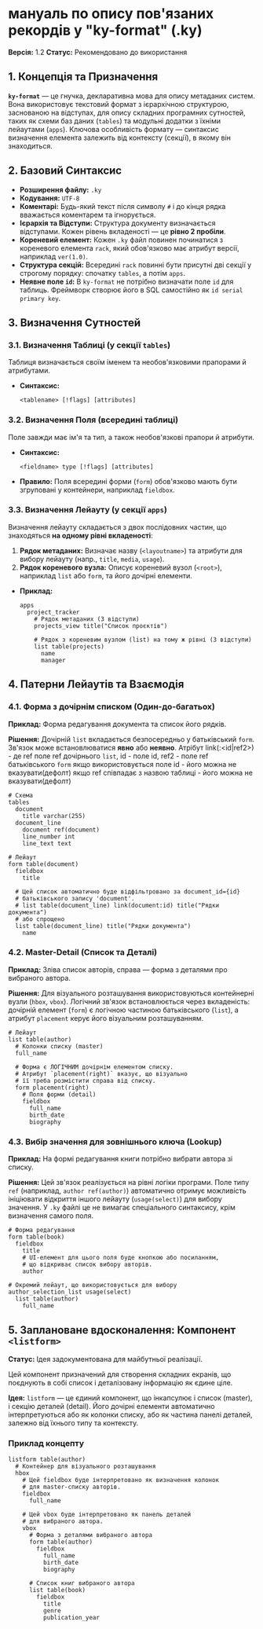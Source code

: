 
# мануаль по опису пов'язаних рекордів у "ky-format" (.ky)

**Версія:** 1.2
**Статус:** Рекомендовано до використання

## 1\. Концепція та Призначення

**`ky-format`** — це гнучка, декларативна мова для опису метаданих систем. Вона використовує текстовий формат з ієрархічною структурою, заснованою на відступах, для опису складних програмних сутностей, таких як схеми баз даних (`tables`) та модульні додатки з їхніми лейаутами (`apps`). Ключова особливість формату — синтаксис визначення елемента залежить від контексту (секції), в якому він знаходиться.

## 2\. Базовий Синтаксис

  * **Розширення файлу:** `.ky`
  * **Кодування:** `UTF-8`
  * **Коментарі:** Будь-який текст після символу `#` і до кінця рядка вважається коментарем та ігнорується.
  * **Ієрархія та Відступи:** Структура документу визначається відступами. Кожен рівень вкладеності — це **рівно 2 пробіли**.
  * **Кореневий елемент:** Кожен `.ky` файл повинен починатися з кореневого елемента `rack`, який обов'язково має атрибут версії, наприклад `ver(1.0)`.
  * **Структура секцій:** Всередині `rack` повинні бути присутні дві секції у строгому порядку: спочатку `tables`, а потім `apps`.
  * **Неявне поле `id`:** В `ky-format` не потрібно визначати поле `id` для таблиць. Фреймворк створює його в SQL самостійно як `id serial primary key`.

## 3\. Визначення Сутностей

### 3.1. Визначення Таблиці (у секції `tables`)

Таблиця визначається своїм іменем та необов'язковими прапорами й атрибутами.

  * **Синтаксис:**
    ```text
    <tablename> [!flags] [attributes]
    ```

### 3.2. Визначення Поля (всередині таблиці)

Поле завжди має ім'я та тип, а також необов'язкові прапори й атрибути.

  * **Синтаксис:**
    ```text
    <fieldname> type [!flags] [attributes]
    ```
  * **Правило:** Поля всередині форми (`form`) обов'язково мають бути згруповані у контейнери, наприклад `fieldbox`.

### 3.3. Визначення Лейауту (у секції `apps`)

Визначення лейауту складається з двох послідовних частин, що знаходяться **на одному рівні вкладеності**:

1.  **Рядок метаданих:** Визначає назву (`<layoutname>`) та атрибути для вибору лейауту (напр., `title`, `media`, `usage`).
2.  **Рядок кореневого вузла:** Описує кореневий вузол (`<root>`), наприклад `list` або `form`, та його дочірні елементи.

<!-- end list -->

  * **Приклад:**
    ```ky
    apps
      project_tracker
        # Рядок метаданих (3 відступи)
        projects_view title("Список проєктів")
        
        # Рядок з кореневим вузлом (list) на тому ж рівні (3 відступи)
        list table(projects)
          name
          manager
    ```

## 4\. Патерни Лейаутів та Взаємодія

### 4.1. Форма з дочірнім списком (Один-до-багатьох)

**Приклад:** Форма редагування документа та список його рядків.

**Рішення:** Дочірній `list` вкладається безпосередньо у батьківський `form`. Зв'язок може встановлюватися **явно** або **неявно**.
Атрібут link(<ref>:<id|ref2>) - де ref поле ref дочірнього `list`, id - поле id, ref2 - поле ref батьківського `form`
якщо використовується поле id - його можна не вказувати(дефолт)
якщо ref співпадає з назвою таблиці - його можна не вказувати(дефолт)

```ky
# Схема
tables
  document
    title varchar(255)
  document_line
    document ref(document)
    line_number int
    line_text text

# Лейаут
form table(document)
  fieldbox
    title
  
  # Цей список автоматично буде відфільтровано за document_id={id}
  # батьківського запису 'document'.
  # list table(document_line) link(document:id) title("Рядки документа")
  # або спрощено
  list table(document_line) title("Рядки документа")
    name
```

### 4.2. Master-Detail (Список та Деталі)

**Приклад:** Зліва список авторів, справа — форма з деталями про вибраного автора.

**Рішення:** Для візуального розташування використовуються контейнерні вузли (`hbox`, `vbox`). Логічний зв'язок встановлюється через вкладеність: дочірній елемент (`form`) є логічною частиною батьківського (`list`), а атрибут `placement` керує його візуальним розташуванням.

```ky
# Лейаут
list table(author)
  # Колонки списку (master)
  full_name

  # Форма є ЛОГІЧНИМ дочірнім елементом списку.
  # Атрибут `placement(right)` вказує, що візуально 
  # її треба розмістити справа від списку.
  form placement(right)
    # Поля форми (detail)
    fieldbox
      full_name
      birth_date
      biography
```

### 4.3. Вибір значення для зовнішнього ключа (Lookup)

**Приклад:** На формі редагування книги потрібно вибрати автора зі списку.

**Рішення:** Цей зв'язок реалізується на рівні логіки програми. Поле типу `ref` (наприклад, `author ref(author)`) автоматично отримує можливість ініціювати відкриття іншого лейауту (`usage(select)`) для вибору значення. У `.ky` файлі це не вимагає спеціального синтаксису, крім визначення самого поля.

```ky
# Форма редагування
form table(book)
  fieldbox
    title
    # UI-елемент для цього поля буде кнопкою або посиланням,
    # що відкриває список вибору авторів.
    author

# Окремий лейаут, що використовується для вибору
author_selection_list usage(select)
  list table(author)
    full_name
```

## 5\. Заплановане вдосконалення: Компонент `<listform>`

**Статус:** Ідея задокументована для майбутньої реалізації.

Цей компонент призначений для створення складних екранів, що поєднують в собі список і деталізовану інформацію як єдине ціле.

**Ідея:** `listform` — це єдиний компонент, що інкапсулює і список (master), і секцію деталей (detail). Його дочірні елементи автоматично інтерпретуються або як колонки списку, або як частина панелі деталей, залежно від їхнього типу та контексту.

### Приклад концепту

```ky
listform table(author)
  # Контейнер для візуального розташування
  hbox
    # Цей fieldbox буде інтерпретовано як визначення колонок
    # для master-списку авторів.
    fieldbox
      full_name

    # Цей vbox буде інтерпретовано як панель деталей
    # для вибраного автора.
    vbox      
      # Форма з деталями вибраного автора
      form table(author)
        fieldbox
          full_name
          birth_date
          biography
      
      # Список книг вибраного автора
      list table(book)
        fieldbox
          title
          genre
          publication_year
```

